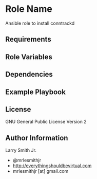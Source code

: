 # Role Name
Ansible role to install conntrackd
## Requirements

## Role Variables

## Dependencies

## Example Playbook

## License
GNU General Public License Version 2

## Author Information
Larry Smith Jr.
- @mrlesmithjr
- http://everythingshouldbevirtual.com
- mrlesmithjr [at] gmail.com
